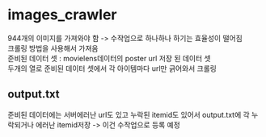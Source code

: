 # images_crawler
944개의 이미지를 가져와야 함 -> 수작업으로 하나하나 하기는 효율성이 떨어짐 <br/>
크롤링 방법을 사용해서 가져옴 <br/>
준비된 데이터 셋 : movielens데이터의 poster url 저장 된 데이터 셋 <br/>
두개의 열로 준비된 데이터 셋에서 각 아이템마다 url만 긁어와서 크롤링 <br/>

## output.txt
준비된 데이터에는 서버에러난 url도 있고 누락된 itemid도 있어서 output.txt에 각 누락되거나 에러난 itemid저장 -> 이건 수작업으로 등록 예정
